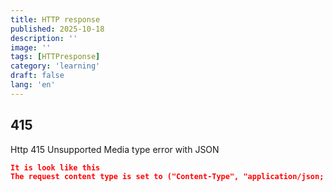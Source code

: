 ```yaml
---
title: HTTP response
published: 2025-10-18
description: ''
image: ''
tags: [HTTPresponse]
category: 'learning'
draft: false 
lang: 'en'
---
```

## 415

Http 415 Unsupported Media type error with JSON

```json
It is look like this 
The request content type is set to ("Content-Type", "application/json; charset=utf8").
```